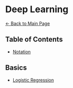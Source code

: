 # Deep Learning
[← Back to Main Page](../README.md)


## Table of Contents
- [Notation](notation.md)

## Basics
- [Logistic Regression](../supervised_learning/classification/logistic_regression/README.md)